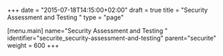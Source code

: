 +++
date = "2015-07-18T14:15:00+02:00"
draft = true
title = "Security Assessment and Testing "
type = "page"

[menu.main]
name="Security Assessment and Testing "
identifier="securite_security-assessment-and-testing"
parent="securite"
weight = 600
+++
